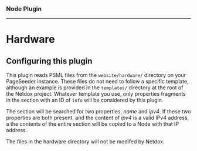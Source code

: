 ### Node Plugin
---
# Hardware
## Configuring this plugin

This plugin reads PSML files from the `website/hardware/` directory on your PageSeeder instance.
These files do not need to follow a specific template, although an example is provided in the `templates/` directory at the root of the Netdox project.
Whatever template you use, only properties fragments in the section with an ID of `info` will be considered by this plugin. 

The section will be searched for two properties, *name* and *ipv4*. If these two properties are both present, and the content of *ipv4* is a valid IPv4 address, a the contents of the entire section will be copied to a Node with that IP address.

The files in the hardware directory will not be modifed by Netdox.